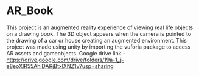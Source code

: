 # AR_Book
This project is an augmented reality experience of viewing real life objects on a drawing book. The 3D object appears when the camera is pointed to the drawing of a car or house creating an augmented environment.
This project was made using unity by importing the vuforia package to access AR assets and gameobjects. 
Google drive link - https://drive.google.com/drive/folders/19a-1_j-e8eoXlR55AhiDARjBtxlXNZ1v?usp=sharing
